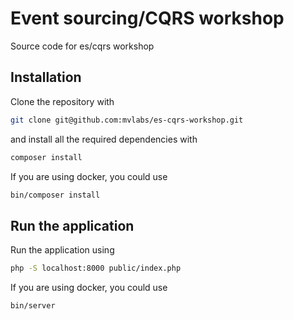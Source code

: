 # Event sourcing/CQRS workshop

Source code for es/cqrs workshop

## Installation

Clone the repository with

```bash
git clone git@github.com:mvlabs/es-cqrs-workshop.git
```

and install all the required dependencies with

```bash
composer install
```

If you are using docker, you could use

```bash
bin/composer install
```

## Run the application

Run the application using

```bash
php -S localhost:8000 public/index.php
```

If you are using docker, you could use

```bash
bin/server
```